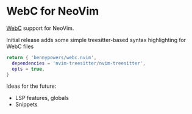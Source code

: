 # WebC for NeoVim

[WebC](https://www.11ty.dev/docs/languages/webc/) support for NeoVim.

Initial release adds some simple treesitter-based syntax highlighting for WebC 
files

```lua
return { 'bennypowers/webc.nvim',
  dependencies = 'nvim-treesitter/nvim-treesitter',
  opts = true,
}
```

Ideas for the future:
- LSP features, globals
- Snippets
